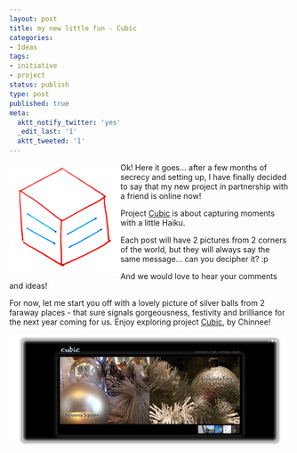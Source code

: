 ```yaml
---
layout: post
title: my new little fun - Cubic
categories:
- Ideas
tags:
- initiative
- project
status: publish
type: post
published: true
meta:
  aktt_notify_twitter: 'yes'
  _edit_last: '1'
  aktt_tweeted: '1'
---
```

<img class="aligncenter size-full wp-image-567" src="/img/cubic-logo-transparent-200.png" alt="" align="left" />Ok! Here it goes... after a few months of secrecy and setting up, I have finally decided to say that my new project in partnership with a friend is online now!

Project <a href="http://cubic.chin.ee/">Cubic</a> is about capturing moments with a little Haiku.

Each post will have 2 pictures from 2 corners of the world, but they will always say the same message... can you decipher it? :p

And we would love to hear your comments and ideas!

For now, let me start you off with a lovely picture of silver balls from 2 faraway places - that sure signals gorgeousness, festivity and brilliance for the next year coming for us. Enjoy exploring project <a href="http://cubic.chinnee.net/index.php">Cubic</a>, by Chinnee!

<img class="aligncenter size-full wp-image-569" src="/img/cubic-page.jpg" alt="" />
